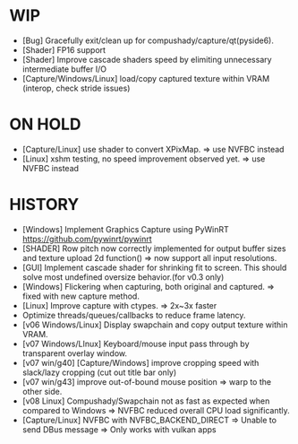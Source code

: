 # WIP
- [Bug] Gracefully exit/clean up for compushady/capture/qt(pyside6).
- [Shader] FP16 support
- [Shader] Improve cascade shaders speed by elimiting unnecessary intermediate buffer I/O
- [Capture/Windows/Linux] load/copy captured texture within VRAM (interop, check stride issues)

# ON HOLD
- [Capture/Linux] use shader to convert XPixMap. => use NVFBC instead
- [Linux] xshm testing, no speed improvement observed yet.  => use NVFBC instead

# HISTORY
- [Windows] Implement Graphics Capture using PyWinRT https://github.com/pywinrt/pywinrt
- [SHADER] Row pitch now correctly implemented for output buffer sizes and texture upload 2d function() => now support all input resolutions.
- [GUI] Implement cascade shader for shrinking fit to screen. This should solve most undefined oversize behavior.(for v0.3 only)
- [Windows] Flickering when capturing, both original and captured.  => fixed with new capture method.
- [Linux] Improve capture with ctypes. => 2x~3x faster
- Optimize threads/queues/callbacks to reduce frame latency.
- [v06 Windows/Linux] Display swapchain and copy output texture within VRAM.
- [v07 Windows/LInux] Keyboard/mouse input pass through by transparent overlay window.
- [v07 win/g40] [Capture/Windows] improve cropping speed with slack/lazy cropping (cut out title bar only)
- [v07 win/g43] improve out-of-bound mouse position => warp to the other side.
- [v08 Linux] Compushady/Swapchain not as fast as expected when compared to Windows => NVFBC reduced overall CPU load significantly.
- [Capture/Linux] NVFBC with NVFBC_BACKEND_DIRECT => Unable to send DBus message => Only works with vulkan apps




